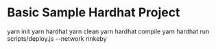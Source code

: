 # Basic Sample Hardhat Project

yarn init
yarn hardhat
yarn clean
yarn hardhat compile
yarn hardhat run scripts/deploy.js --network rinkeby

